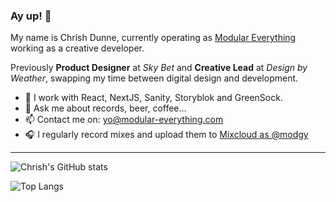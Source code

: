 ### Ay up! 🦆

My name is Chrish Dunne, currently operating as [Modular Everything](https://github.com/modular-everything) working as a creative developer.

Previously **Product Designer** at _Sky Bet_ and **Creative Lead** at _Design by Weather_, swapping my time between digital design and development.

- 🔭  I work with React, NextJS, Sanity, Storyblok and GreenSock.
- 💬  Ask me about records, beer, coffee...
- 📫  Contact me on: yo@modular-everything.com
- 🎧  I regularly record mixes and upload them to [Mixcloud as @modgy](https://mixcloud.com/modgy)

---

![Chrish's GitHub stats](https://github-readme-stats.vercel.app/api?username=chrish-d&show_icons=true&count_private=true)

![Top Langs](https://github-readme-stats.vercel.app/api/top-langs/?username=chrish-d&count_private=true)
